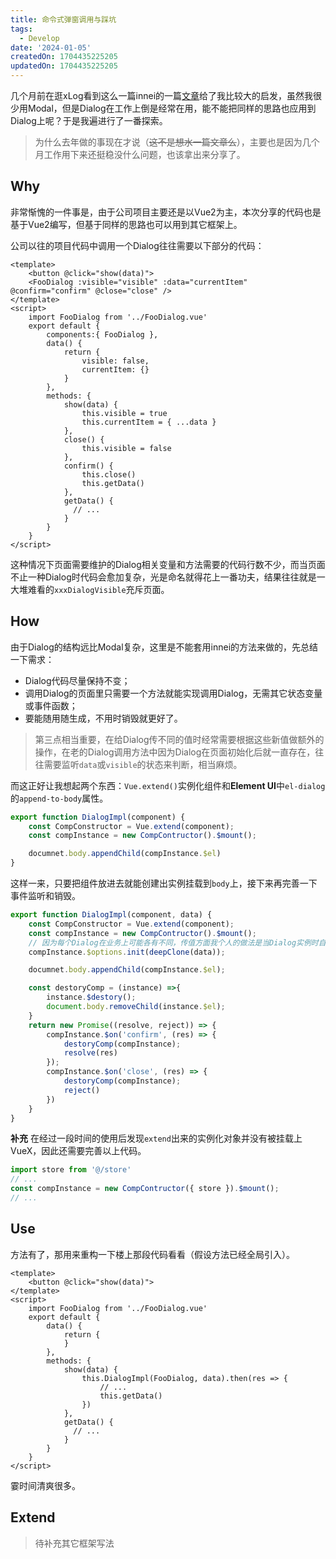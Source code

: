 ```yaml
---
title: 命令式弹窗调用与踩坑
tags:
  - Develop
date: '2024-01-05'
createdOn: 1704435225205
updatedOn: 1704435225205
---
```

几个月前在逛xLog看到这么一篇innei的一篇[文章](https://innei.in/posts/programming/why-i-prefer-imperative-modal)给了我比较大的启发，虽然我很少用Modal，但是Dialog在工作上倒是经常在用，能不能把同样的思路也应用到Dialog上呢？于是我遍进行了一番探索。

> 为什么去年做的事现在才说（~~这不是想水一篇文章么~~），主要也是因为几个月工作用下来还挺稳没什么问题，也该拿出来分享了。

## Why
非常惭愧的一件事是，由于公司项目主要还是以Vue2为主，本次分享的代码也是基于Vue2编写，但基于同样的思路也可以用到其它框架上。

公司以往的项目代码中调用一个Dialog往往需要以下部分的代码：
```vue
<template>
	<button @click="show(data)">
	<FooDialog :visible="visible" :data="currentItem" @confirm="confirm" @close="close" />
</template>
<script>
	import FooDialog from '../FooDialog.vue'
	export default {
		components:{ FooDialog },
		data() {
			return {
				visible: false,
				currentItem: {}
			}
		},
		methods: {
			show(data) {
				this.visible = true
				this.currentItem = { ...data }
			},
			close() {
				this.visible = false
			},
			confirm() {
				this.close()
				this.getData()
			},
			getData() {
			  // ...
			}
		}
	}
</script>
```
这种情况下页面需要维护的Dialog相关变量和方法需要的代码行数不少，而当页面不止一种Dialog时代码会愈加复杂，光是命名就得花上一番功夫，结果往往就是一大堆难看的`xxxDialogVisible`充斥页面。

## How
由于Dialog的结构远比Modal复杂，这里是不能套用innei的方法来做的，先总结一下需求：
- Dialog代码尽量保持不变；
- 调用Dialog的页面里只需要一个方法就能实现调用Dialog，无需其它状态变量或事件函数；
- 要能随用随生成，不用时销毁就更好了。
> 第三点相当重要，在给Dialog传不同的值时经常需要根据这些新值做额外的操作，在老的Dialog调用方法中因为Dialog在页面初始化后就一直存在，往往需要监听`data`或`visible`的状态来判断，相当麻烦。


而这正好让我想起两个东西：`Vue.extend()`实例化组件和**Element UI**中`el-dialog`的`append-to-body`属性。
```js
export function DialogImpl(component) {
	const CompConstructor = Vue.extend(component);
	const compInstance = new CompContructor().$mount();

	documnet.body.appendChild(compInstance.$el)
}
```
这样一来，只要把组件放进去就能创建出实例挂载到`body`上，接下来再完善一下事件监听和销毁。
```js
export function DialogImpl(component, data) {
	const CompConstructor = Vue.extend(component);
	const compInstance = new CompContructor().$mount();
	// 因为每个Dialog在业务上可能各有不同，传值方面我个人的做法是当Dialog实例时自动执行一个init函数。
	compInstance.$options.init(deepClone(data));

	documnet.body.appendChild(compInstance.$el);

	const destoryComp = (instance) =>{
		instance.$destory();
		document.body.removeChild(instance.$el);
	}
	return new Promise((resolve, reject)) => {
		compInstance.$on('confirm', (res) => {
			destoryComp(compInstance);
			resolve(res)
		});
		compInstance.$on('close', (res) => {
			destoryComp(compInstance);
			reject()
		})
	}
}
```
**补充**
在经过一段时间的使用后发现`extend`出来的实例化对象并没有被挂载上VueX，因此还需要完善以上代码。
```js
import store from '@/store'
// ...
const compInstance = new CompContructor({ store }).$mount();
// ...
```

## Use
方法有了，那用来重构一下楼上那段代码看看（假设方法已经全局引入）。
```vue
<template>
	<button @click="show(data)">
</template>
<script>
	import FooDialog from '../FooDialog.vue'
	export default {
		data() {
			return {
			}
		},
		methods: {
			show(data) {
				this.DialogImpl(FooDialog, data).then(res => {
					// ...
					this.getData() 
				})
			},
			getData() {
			  // ...
			}
		}
	}
</script>
```
霎时间清爽很多。
## Extend
> 待补充其它框架写法
